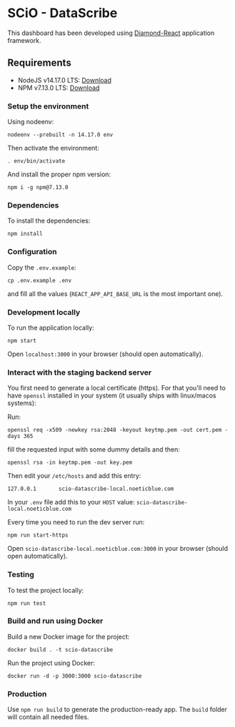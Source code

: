 # SCiO - DataScribe

This dashboard has been developed using [Diamond-React](https://www.primefaces.org/layouts/diamond-react) application framework.

## Requirements

- NodeJS v14.17.0 LTS: [Download](https://nodejs.org/)
- NPM v7.13.0 LTS: [Download](https://www.npmjs.com/get-npm)

### Setup the environment

Using nodeenv:

    nodeenv --prebuilt -n 14.17.0 env

Then activate the environment:

    . env/bin/activate

And install the proper npm version:

    npm i -g npm@7.13.0

### Dependencies

To install the dependencies:

    npm install

### Configuration

Copy the `.env.example`:

    cp .env.example .env

and fill all the values (`REACT_APP_API_BASE_URL` is the most important one).

### Development locally

To run the application locally:

    npm start

Open `localhost:3000` in your browser (should open automatically).

### Interact with the staging backend server

You first need to generate a local certificate (https). For that you'll need to have `openssl` installed in your system (it usually ships with linux/macos systems):

Run:

    openssl req -x509 -newkey rsa:2048 -keyout keytmp.pem -out cert.pem -days 365

fill the requested input with some dummy details and then:
  
    openssl rsa -in keytmp.pem -out key.pem
    
Then edit your `/etc/hosts` and add this entry:

    127.0.0.1       scio-datascribe-local.noeticblue.com

In your `.env` file add this to your `HOST` value: `scio-datascribe-local.noeticblue.com`

Every time you need to run the dev server run:

    npm run start-https

Open `scio-datascribe-local.noeticblue.com:3000` in your browser (should open automatically).

### Testing

To test the project locally:

    npm run test

### Build and run using Docker

Build a new Docker image for the project:

    docker build . -t scio-datascribe

Run the project using Docker:

    docker run -d -p 3000:3000 scio-datascribe

### Production

Use `npm run build` to generate the production-ready app. The `build` folder will contain all needed files.

